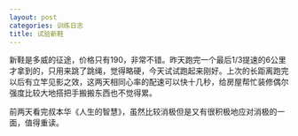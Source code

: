 ```yaml
---
layout: post
categories: 训练日志
title: 试验新鞋
---
```


新鞋是多威的征途，价格只有190，非常不错。昨天跑完一个最后1/3提速的6公里才拿到的，只用来跳了跳绳，觉得略硬，今天试试跑起来刚好。上次的长距离跑完以后有立竿见影之效，这两天相同心率的配速可以快十几秒，给房屋帮忙装修偶尔强度比较大地搭把手搬搬东西也不觉得累。

前两天看完叔本华《人生的智慧》，虽然比较消极但是又有很积极地应对消极的一面，值得重读。
